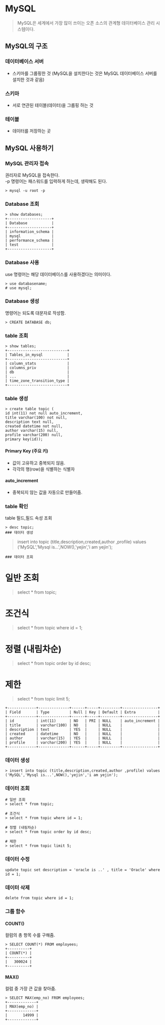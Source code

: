 # MySQL 
> MySQL은 세계에서 가장 많이 쓰이는 오픈 소스의 관계형 데이터베이스 관리 시스템이다.  
## MySQL의 구조
### 데이터베이스 서버
- 스키마를 그룹핑한 것 (MySQL을 설치한다는 것은 MySQL 데이터베이스 서버를 설치한 것과 같음)
### 스키마
- 서로 연관된 테이블(데이터)을 그룹핑 하는 것
### 테이블
- 데이터를 저장하는 곳

## MySQL 사용하기
### MySQL 관리자 접속
권리자로 MySQL을 접속한다.  
-p 명령어는 패스워드를 입력하게 하는데, 생략해도 된다.
```
> mysql -u root -p 
```
### Database 조회
```
> show databases;
+--------------------+
| Database           |
+--------------------+
| information_schema |
| mysql              |
| performance_schema |
| test               |
+--------------------+
```
### Database 사용
use 명령어는 해당 데이터베이스를 사용하겠다는 의미이다.  
```
> use databasename;
# use mysql;
```

### Database 생성
명령어는 되도록 대문자로 작성함.
```
> CREATE DATABASE db;
```

### table 조회
```
> show tables;
+---------------------------+
| Tables_in_mysql           |
+---------------------------+
| column_stats              |
| columns_priv              |
| db                        |
| ...                       |
| time_zone_transition_type |
+---------------------------+
```
### table 생성
```
> create table topic (
id int(11) not null auto_increment,
title varchar(100) not null,
description text null,
created datetime not null,
author varchar(15) null,
profile varchar(200) null,
primary key(id)); 
```
#### Primary Key (주요 키)
- 값이 고유하고 중복되지 않음.
- 각각의 행(row)을 식별하는 식별자

#### auto_increment
- 중복되지 않는 값을 자동으로 만들어줌.

### table 확인
table 필드,필드 속성 조회
```
> desc topic;
### 데이터 생성
```
> insert into topic (title,description,created,author ,profile) values ('MySQL','Mysql is...',NOW(),'yejin','i am yejin');
```
### 데이터 조회 
```
# 일반 조회
> select * from topic;

# 조건식
> select * from topic where id = 1;

# 정렬 (내림차순)
> select * from topic order by id desc; 

# 제한
> select * from topic limit 5;
```
+-------------+--------------+------+-----+---------+----------------+
| Field       | Type         | Null | Key | Default | Extra          |
+-------------+--------------+------+-----+---------+----------------+
| id          | int(11)      | NO   | PRI | NULL    | auto_increment |
| title       | varchar(100) | NO   |     | NULL    |                |
| description | text         | YES  |     | NULL    |                |
| created     | datetime     | NO   |     | NULL    |                |
| author      | varchar(15)  | YES  |     | NULL    |                |
| profile     | varchar(200) | YES  |     | NULL    |                |
+-------------+--------------+------+-----+---------+----------------+
```

### 데이터 생성
```
> insert into topic (title,description,created,author ,profile) values ('MySQL','Mysql is...',NOW(),'yejin','i am yejin');
```
### 데이터 조회 
```
# 일반 조회
> select * from topic;

# 조건식
> select * from topic where id = 1;

# 정렬 (내림차순)
> select * from topic order by id desc; 

# 제한
> select * from topic limit 5;
```

### 데이터 수정
```
update topic set description = 'oracle is ..' , title = 'Oracle' where id = 1;
```

### 데이터 삭제
```
delete from topic where id = 1;
```
###  그룹 함수
#### COUNT()
컬럼의 총 항목 수를 구해줌.
```
> SELECT COUNT(*) FROM employees;
+----------+
| COUNT(*) |
+----------+
|   300024 |
+----------+
```
#### MAX()
컬럼 중 가장 큰 값을 찾아줌.
```
> SELECT MAX(emp_no) FROM employees;
+-------------+
| MAX(emp_no) |
+-------------+
|       14999 |
+-------------+
```



